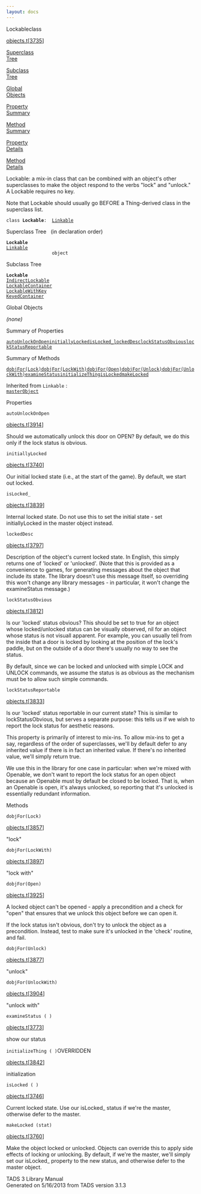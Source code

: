 ```yaml
---
layout: docs
---
```

<span class="title">Lockable</span><span class="type">class</span>

[objects.t](../file/objects.t.html)\[[3735](../source/objects.t.html#3735)\]

[Superclass  
Tree](#_SuperClassTree_)

[Subclass  
Tree](#_SubClassTree_)

[Global  
Objects](#_ObjectSummary_)

[Property  
Summary](#_PropSummary_)

[Method  
Summary](#_MethodSummary_)

[Property  
Details](#_Properties_)

[Method  
Details](#_Methods_)



Lockable: a mix-in class that can be combined with an object's other
superclasses to make the object respond to the verbs "lock" and
"unlock." A Lockable requires no key.

Note that Lockable should usually go BEFORE a Thing-derived class in the
superclass list.

`class `**`Lockable`**` :   `[`Linkable`](../object/Linkable.html)



<span id="_SuperClassTree_"></span>



<span class="hdln">Superclass Tree</span>   (in declaration order)



**`Lockable`**  
[`Linkable`](../object/Linkable.html)  
`                 object`  
<span id="_SubClassTree_"></span>



<span class="hdln">Subclass Tree</span>  



**`Lockable`**  
[`IndirectLockable`](../object/IndirectLockable.html)  
[`LockableContainer`](../object/LockableContainer.html)  
[`LockableWithKey`](../object/LockableWithKey.html)  
[`KeyedContainer`](../object/KeyedContainer.html)  
<span id="_ObjectSummary_"></span>



<span class="hdln">Global Objects</span>  



*(none)* <span id="_PropSummary_"></span>



<span class="hdln">Summary of Properties</span>  



[`autoUnlockOnOpen`](#autoUnlockOnOpen)[`initiallyLocked`](#initiallyLocked)[`isLocked_`](#isLocked_)[`lockedDesc`](#lockedDesc)[`lockStatusObvious`](#lockStatusObvious)[`lockStatusReportable`](#lockStatusReportable)



<span id="_MethodSummary_"></span>



<span class="hdln">Summary of Methods</span>  



[`dobjFor(Lock)`](#dobjFor(Lock))[`dobjFor(LockWith)`](#dobjFor(LockWith))[`dobjFor(Open)`](#dobjFor(Open))[`dobjFor(Unlock)`](#dobjFor(Unlock))[`dobjFor(UnlockWith)`](#dobjFor(UnlockWith))[`examineStatus`](#examineStatus)[`initializeThing`](#initializeThing)[`isLocked`](#isLocked)[`makeLocked`](#makeLocked)

Inherited from `Linkable` :  
[`masterObject`](../object/Linkable.html#masterObject)

<span id="_Properties_"></span>



<span class="hdln">Properties</span>  



<span id="autoUnlockOnOpen"></span>

`autoUnlockOnOpen`

[objects.t](../file/objects.t.html)\[[3914](../source/objects.t.html#3914)\]



Should we automatically unlock this door on OPEN? By default, we do this
only if the lock status is obvious.



<span id="initiallyLocked"></span>

`initiallyLocked`

[objects.t](../file/objects.t.html)\[[3740](../source/objects.t.html#3740)\]



Our initial locked state (i.e., at the start of the game). By default,
we start out locked.



<span id="isLocked_"></span>

`isLocked_`

[objects.t](../file/objects.t.html)\[[3839](../source/objects.t.html#3839)\]



Internal locked state. Do not use this to set the initial state - set
initiallyLocked in the master object instead.



<span id="lockedDesc"></span>

`lockedDesc`

[objects.t](../file/objects.t.html)\[[3797](../source/objects.t.html#3797)\]



Description of the object's current locked state. In English, this
simply returns one of 'locked' or 'unlocked'. (Note that this is
provided as a convenience to games, for generating messages about the
object that include its state. The library doesn't use this message
itself, so overriding this won't change any library messages - in
particular, it won't change the examineStatus message.)



<span id="lockStatusObvious"></span>

`lockStatusObvious`

[objects.t](../file/objects.t.html)\[[3812](../source/objects.t.html#3812)\]



Is our 'locked' status obvious? This should be set to true for an object
whose locked/unlocked status can be visually observed, nil for an object
whose status is not visuall apparent. For example, you can usually tell
from the inside that a door is locked by looking at the position of the
lock's paddle, but on the outside of a door there's usually no way to
see the status.

By default, since we can be locked and unlocked with simple LOCK and
UNLOCK commands, we assume the status is as obvious as the mechanism
must be to allow such simple commands.



<span id="lockStatusReportable"></span>

`lockStatusReportable`

[objects.t](../file/objects.t.html)\[[3833](../source/objects.t.html#3833)\]



Is our 'locked' status reportable in our current state? This is similar
to lockStatusObvious, but serves a separate purpose: this tells us if we
wish to report the lock status for aesthetic reasons.

This property is primarily of interest to mix-ins. To allow mix-ins to
get a say, regardless of the order of superclasses, we'll by default
defer to any inherited value if there is in fact an inherited value. If
there's no inherited value, we'll simply return true.

We use this in the library for one case in particular: when we're mixed
with Openable, we don't want to report the lock status for an open
object because an Openable must by default be closed to be locked. That
is, when an Openable is open, it's always unlocked, so reporting that
it's unlocked is essentially redundant information.



<span id="_Methods_"></span>



<span class="hdln">Methods</span>  



<span id="dobjFor(Lock)"></span>

`dobjFor(Lock)`

[objects.t](../file/objects.t.html)\[[3857](../source/objects.t.html#3857)\]



"lock"



<span id="dobjFor(LockWith)"></span>

`dobjFor(LockWith)`

[objects.t](../file/objects.t.html)\[[3897](../source/objects.t.html#3897)\]



"lock with"



<span id="dobjFor(Open)"></span>

`dobjFor(Open)`

[objects.t](../file/objects.t.html)\[[3925](../source/objects.t.html#3925)\]



A locked object can't be opened - apply a precondition and a check for
"open" that ensures that we unlock this object before we can open it.

If the lock status isn't obvious, don't try to unlock the object as a
precondition. Instead, test to make sure it's unlocked in the 'check'
routine, and fail.



<span id="dobjFor(Unlock)"></span>

`dobjFor(Unlock)`

[objects.t](../file/objects.t.html)\[[3877](../source/objects.t.html#3877)\]



"unlock"



<span id="dobjFor(UnlockWith)"></span>

`dobjFor(UnlockWith)`

[objects.t](../file/objects.t.html)\[[3904](../source/objects.t.html#3904)\]



"unlock with"



<span id="examineStatus"></span>

`examineStatus ( )`

[objects.t](../file/objects.t.html)\[[3773](../source/objects.t.html#3773)\]



show our status



<span id="initializeThing"></span>

`initializeThing ( )`<span class="rem">OVERRIDDEN</span>

[objects.t](../file/objects.t.html)\[[3842](../source/objects.t.html#3842)\]



initialization



<span id="isLocked"></span>

`isLocked ( )`

[objects.t](../file/objects.t.html)\[[3746](../source/objects.t.html#3746)\]



Current locked state. Use our isLocked\_ status if we're the master,
otherwise defer to the master.



<span id="makeLocked"></span>

`makeLocked (stat)`

[objects.t](../file/objects.t.html)\[[3760](../source/objects.t.html#3760)\]



Make the object locked or unlocked. Objects can override this to apply
side effects of locking or unlocking. By default, if we're the master,
we'll simply set our isLocked\_ property to the new status, and
otherwise defer to the master object.





TADS 3 Library Manual  
Generated on 5/16/2013 from TADS version 3.1.3


